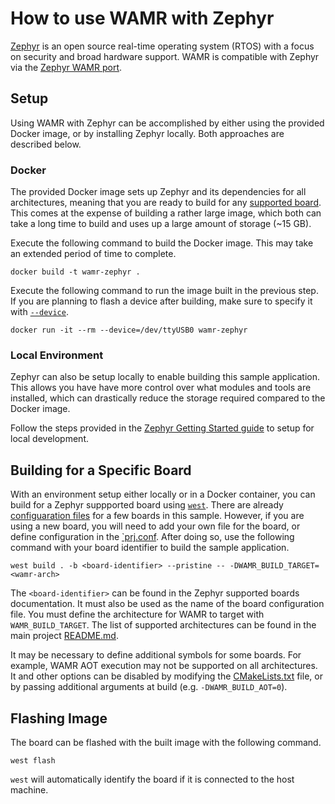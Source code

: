 # How to use WAMR with Zephyr

[Zephyr](https://www.zephyrproject.org/) is an open source real-time operating
system (RTOS) with a focus on security and broad hardware support. WAMR is
compatible with Zephyr via the [Zephyr WAMR
port](../../../../core/shared/platform/zephyr).

## Setup

Using WAMR with Zephyr can be accomplished by either using the provided Docker
image, or by installing Zephyr locally. Both approaches are described below.

### Docker

The provided Docker image sets up Zephyr and its dependencies for all
architectures, meaning that you are ready to build for any [supported
board](https://docs.zephyrproject.org/latest/boards/index.html). This comes at
the expense of building a rather large image, which both can take a long time to
build and uses up a large amount of storage (~15 GB).

Execute the following command to build the Docker image. This may take an
extended period of time to complete.

```shell
docker build -t wamr-zephyr .
```

Execute the following command to run the image built in the previous step. If
you are planning to flash a device after building, make sure to specify it with
[`--device`](https://docs.docker.com/engine/reference/run/#runtime-privilege-and-linux-capabilities).

```shell
docker run -it --rm --device=/dev/ttyUSB0 wamr-zephyr
```

### Local Environment

Zephyr can also be setup locally to enable building this sample application.
This allows you have have more control over what modules and tools are
installed, which can drastically reduce the storage required compared to the
Docker image.

Follow the steps provided in the [Zephyr Getting Started
guide](https://docs.zephyrproject.org/latest/develop/getting_started/index.html)
to setup for local development.

## Building for a Specific Board

With an environment setup either locally or in a Docker container, you can build
for a Zephyr suppported board using
[`west`](https://docs.zephyrproject.org/latest/develop/west/index.html). There
are already [configuaration files](./boards) for a few boards in this sample.
However, if you are using a new board, you will need to add your own file for
the board, or define configuration in the [`prj.conf](./prj.conf). After doing
so, use the following command with your board identifier to build the sample
application.

```shell
west build . -b <board-identifier> --pristine -- -DWAMR_BUILD_TARGET=<wamr-arch>
```

The `<board-identifier>` can be found in the Zephyr supported boards
documentation. It must also be used as the name of the board configuration file.
You must define the architecture for WAMR to target with `WAMR_BUILD_TARGET`.
The list of supported architectures can be found in the main project
[README.md](../../../../README.md#supported-architectures-and-platforms).

It may be necessary to define additional symbols for some boards. For example,
WAMR AOT execution may not be supported on all architectures. It and other
options can be disabled by modifying the [CMakeLists.txt](./CMakeLists.txt)
file, or by passing additional arguments at build (e.g. `-DWAMR_BUILD_AOT=0`).

## Flashing Image

The board can be flashed with the built image with the following command.

```shell
west flash
```

`west` will automatically identify the board if it is connected to the host
machine.
